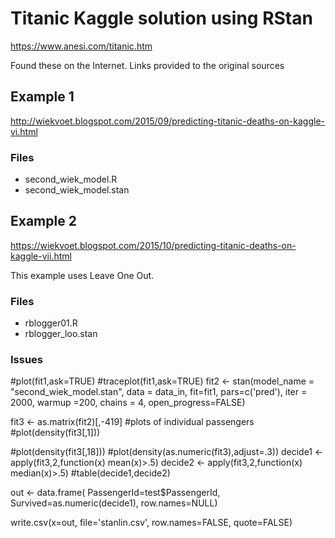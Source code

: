 
# Titanic Kaggle solution using RStan

https://www.anesi.com/titanic.htm

Found these on the Internet.  Links provided to the original sources

## Example 1

http://wiekvoet.blogspot.com/2015/09/predicting-titanic-deaths-on-kaggle-vi.html

### Files

- second_wiek_model.R
- second_wiek_model.stan


### 


## Example 2

https://wiekvoet.blogspot.com/2015/10/predicting-titanic-deaths-on-kaggle-vii.html

This example uses Leave One Out.

### Files

- rblogger01.R
- rblogger_loo.stan

### Issues


#plot(fit1,ask=TRUE)
#traceplot(fit1,ask=TRUE)
fit2 <- stan(model_name = "second_wiek_model.stan", 
             data = data_in, 
             fit=fit1,
             pars=c('pred'),
             iter = 2000, 
             warmup =200,
             chains = 4,
             open_progress=FALSE)
             
fit3 <- as.matrix(fit2)[,-419]
#plots of individual passengers
#plot(density(fit3[,1]))

#plot(density(fit3[,18]))
#plot(density(as.numeric(fit3),adjust=.3))
decide1 <- apply(fit3,2,function(x) mean(x)>.5)
decide2 <- apply(fit3,2,function(x) median(x)>.5)
#table(decide1,decide2)

out <- data.frame(
  PassengerId=test$PassengerId,
  Survived=as.numeric(decide1),
  row.names=NULL)

write.csv(x=out,
          file='stanlin.csv',
          row.names=FALSE,
          quote=FALSE)
